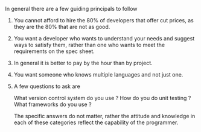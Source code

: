 
In general there are a few guiding principals to follow

1) You cannot afford to hire the 80% of developers that offer cut prices, as they are the 80% that are not as good. 

2) You want a developer who wants to understand your needs and suggest ways to satisfy them, rather than one who wants to meet the requirements on the spec sheet. 

3) In general it is better to pay by the hour than by project. 

4) You want someone who knows multiple languages and not just one. 

5) A few questions to ask are 
	
	What version control system do you use ?
	How do you do unit testing ?
	What frameworks do you use ?

	The specific answers do not matter, rather the attitude and knowledge in each of these categories reflect the capability of the programmer. 


